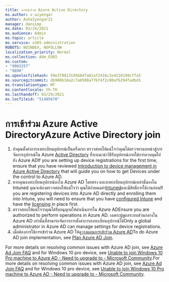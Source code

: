 ```yaml
---
title: การเข้าร่วม Azure Active Directory
ms.author: v-aiyengar
author: AshaIyengar21
manager: dansimp
ms.date: 03/24/2021
ms.audience: Admin
ms.topic: article
ms.service: o365-administration
ROBOTS: NOINDEX, NOFOLLOW
localization_priority: Normal
ms.collection: Adm_O365
ms.custom:
- "9003257"
- "9890"
ms.openlocfilehash: 59e3798131956847a61af2416c2e4210199cffa5
ms.sourcegitcommit: db908b3da2c7a6508a77bf4f2c80afb294fadbd1
ms.translationtype: MT
ms.contentlocale: th-TH
ms.lasthandoff: 03/29/2021
ms.locfileid: "51405670"
---
```

# <a name="azure-active-directory-join"></a><span data-ttu-id="a9f95-102">การเข้าร่วม Azure Active Directory</span><span class="sxs-lookup"><span data-stu-id="a9f95-102">Azure Active Directory join</span></span>

1. <span data-ttu-id="a9f95-103">ถ้าคุณตั้งค่าการลงทะเบียนอุปกรณ์เป็นครั้งแรก ตรวจสอบให้แน่ใจว่าคุณได้ตรวจทานบทนําสู่การจัดการอุปกรณ์ใน Azure [Active Directory](/azure/active-directory/devices/overview) ที่จะแนะนําวิธีรับอุปกรณ์ภายใต้การควบคุมไปยัง Azure AD</span><span class="sxs-lookup"><span data-stu-id="a9f95-103">If you are setting up device registrations for the first time, ensure that you have reviewed [Introduction to device management in Azure Active Directory](/azure/active-directory/devices/overview) that will guide you on how to get Devices under the control to Azure AD.</span></span> 
1. <span data-ttu-id="a9f95-104">หากคุณลงทะเบียนอุปกรณ์ลงใน Azure AD โดยตรง และลงทะเบียนอุปกรณ์เหล่านั้นลงใน Intuned คุณจะต้องตรวจสอบให้แน่ใจว่า คุณได้กําหนดค่า[Intuned](/mem/intune/enrollment/device-enrollment)และมีสิทธิ์การใช้งาน[](/mem/intune/fundamentals/licenses-assign)ก่อน</span><span class="sxs-lookup"><span data-stu-id="a9f95-104">If you are registering devices into Azure AD directly and enrolling them into Intune, you will need to ensure that you have [configured Intune](/mem/intune/enrollment/device-enrollment) and have the [licensing](/mem/intune/fundamentals/licenses-assign) in place first.</span></span>
1. <span data-ttu-id="a9f95-105">ตรวจสอบให้แน่ใจว่าคุณได้รับอนุญาตให้ดําเนินการใน Azure AD</span><span class="sxs-lookup"><span data-stu-id="a9f95-105">Ensure you are authorized to perform operations in Azure AD.</span></span> <span data-ttu-id="a9f95-106">เฉพาะผู้ดูแลระบบส่วนกลางใน Azure AD เท่านั้นที่สามารถจัดการการตั้งค่าการลงทะเบียนอุปกรณ์ได้</span><span class="sxs-lookup"><span data-stu-id="a9f95-106">Only a global administrator in Azure AD can manage settings for device registrations.</span></span>
1. <span data-ttu-id="a9f95-107">เมื่อต้องการใช้การเข้าร่วม Azure AD ให้ดู[วางแผนการเข้าร่วม Azure AD](/azure/active-directory/devices/azureadjoin-plan)</span><span class="sxs-lookup"><span data-stu-id="a9f95-107">To do Azure AD join implementation, see [Plan Azure AD Join](/azure/active-directory/devices/azureadjoin-plan).</span></span>

<span data-ttu-id="a9f95-108">For more details on resolving common issues with Azure AD join, see [Azure Ad Join FAQ](/azure/active-directory/devices/faq) and for Windows 10 pro device, see [Unable to join Windows 10 Pro machine to Azure AD - Need to upgrade to - Microsoft Community](https://answers.microsoft.com/en-us/msoffice/forum/msoffice_install-mso_win10-mso_365hp/unable-to-join-windows-10-pro-machine-to-azure-ad/abb1ca7d-b317-45ec-a628-e1c10eae2900).</span><span class="sxs-lookup"><span data-stu-id="a9f95-108">For more details on resolving common issues with Azure AD join, see [Azure Ad Join FAQ](/azure/active-directory/devices/faq) and for Windows 10 pro device, see [Unable to join Windows 10 Pro machine to Azure AD - Need to upgrade to - Microsoft Community](https://answers.microsoft.com/en-us/msoffice/forum/msoffice_install-mso_win10-mso_365hp/unable-to-join-windows-10-pro-machine-to-azure-ad/abb1ca7d-b317-45ec-a628-e1c10eae2900).</span></span>
